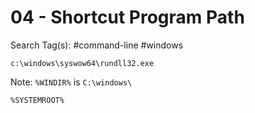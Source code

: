 # 04 - Shortcut Program Path

Search Tag(s): #command-line #windows

`c:\windows\syswow64\rundll32.exe`

Note: `%WINDIR%` is `C:\windows\`

`%SYSTEMROOT%`